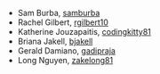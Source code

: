* Sam Burba, [samburba](https://github.com/samburba)
* Rachel Gilbert, [rgilbert10](https://github.com/rgilbert10)
* Katherine Jouzapaitis, [codingkitty81](https://github.com/codingkitty81)
* Briana Jakell, [bjakell](https://github.com/bjakell)
* Gerald Damiano, [gadipraja](https://github.com/gadipraja)
* Long Nguyen, [zakelong81](https://github.com/zakelong81)

